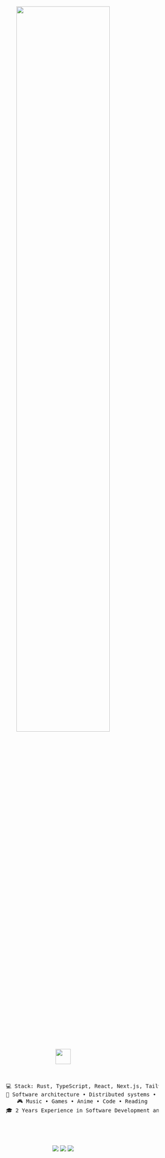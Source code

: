 <div align="center">
    <div style="text-align: center;">
        <br><br>
        <img src="https://readme-typing-svg.demolab.com?font=Inconsolata&weight=500&size=50&duration=4000&pause=300&color=A7A459&center=true&vCenter=true&multiline=true&repeat=false&random=false&width=1600&height=160&lines=Hello+hello;I'm+Stanislav%2C+a+full+stack+developer+%E2%9C%A8" width="70%" />
        <br><br>
        <img src="https://raw.githubusercontent.com/innng/innng/master/assets/kyubey.gif" height="40" />
        <br><br><br>
        <pre>
            💻 Stack: Rust, TypeScript, React, Next.js, TailwindCSS, Python
            📖 Software architecture • Distributed systems • Design Patterns • Architecture Patterns
            🎮 Music • Games • Anime • Code • Reading
            🎓 2 Years Experience in Software Development and 5 years in IT
        </pre>
        <br><br>
    </div>
    
[![](https://img.shields.io/badge/linkedin-fff)](https://www.linkedin.com/in/stanislav-shulga-906453271?utm_source=share&utm_campaign=share_via&utm_content=profile&utm_medium=ios_app)
[![](https://img.shields.io/badge/telegram-ff66ab)](https://t.me/shulgastanslv)
[![](https://img.shields.io/badge/vk-0a66c2)](https://vk.com/id868094435)
</div>
